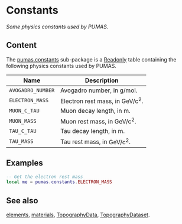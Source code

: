 # Constants
_Some physics constants used by PUMAS._

## Content

The [pumas.constants](constants.md) sub-package is a
[Readonly](../others/Readonly.md) table containing the following physics
constants used by PUMAS.

|Name|Description|
|----|-----------|
|`AVOGADRO_NUMBER` | Avogadro number, in $\text{g}/\text{mol}$. |
|`ELECTRON_MASS`   | Electron rest mass, in $\text{GeV}/\text{c}^2$. |
|`MUON_C_TAU`      | Muon decay length, in $\text{m}$. |
|`MUON_MASS`       | Muon rest mass, in $\text{GeV}/\text{c}^2$. |
|`TAU_C_TAU`       | Tau decay length, in $\text{m}$. |
|`TAU_MASS`        | Tau rest mass, in $\text{GeV}/\text{c}^2$. |

## Examples

``` lua
-- Get the electron rest mass
local me = pumas.constants.ELECTRON_MASS
```

## See also

[elements](elements.md),
[materials](materials.md),
[TopographyData](TopographyData.md),
[TopographyDataset](TopographyDataset.md).
